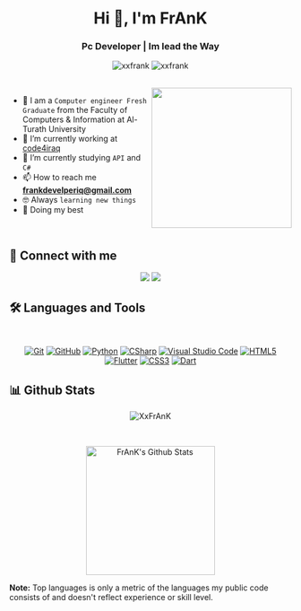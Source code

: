 <h1 align="center">Hi 👋, I'm FrAnK</h1>
<h3 align="center">Pc Developer | Im lead the Way</h3>

<p align="center"> <img src="https://komarev.com/ghpvc/?username=xxfrank&label=Profile%20views&color=0e75b6&style=flat" alt="xxfrank" />
		   <img src="https://img.shields.io/github/followers/xxfrank?label=Followers" alt="xxfrank" />
</p>
<br>
<img align="right" src="https://user-images.githubusercontent.com/63050133/156676671-d5b2e362-97d4-4404-9447-dd71ddfea82f.gif" width = 250px/>

- :school: I am a `Computer engineer Fresh Graduate` from the Faculty of Computers & Information at Al-Turath University
- 🔭 I’m currently working at [code4iraq](https://www.linkedin.com/company/etisalat-iraq/)
- 🌱 I’m currently studying `API` and `C#`
- 📫 How to reach me **frankdevelperiq@gmail.com**
- :nerd_face: Always `learning new things`
- 🐼 Doing my best 

<br>

## 📩 Connect with me
<p align="center">
    <a href="mailto:frankdevelperiq@gmail.com" title="Gmail"><img src="https://img.shields.io/badge/gmail-%23F05033.svg?style=for-the-badge&logo=gmail&logoColor=white"/></a>  
<a href="https://www.tiktok.com/@frankon" title="TikTok"><img src="https://img.shields.io/badge/Facebook-%231877F2.svg?style=for-the-badge&logo=Facebook&logoColor=white"/></a>
</p>

## 🛠 Languages and Tools
<br>
<p align="center">
<a href="https://git-scm.com/" title="Git"><img src="https://img.shields.io/badge/git-%23F05033.svg?style=for-the-badge&logo=git&logoColor=white" alt="Git"></a>
<a href="https://github.com/" title="GitHub"><img src="https://img.shields.io/badge/github-%23121011.svg?style=for-the-badge&logo=github&logoColor=white" alt="GitHub"></a>
<a href="https://www.python.org/" title="Python"><img src="https://img.shields.io/badge/python-3670A0?style=for-the-badge&logo=python&logoColor=ffdd54" alt="Python"></a>
<a href="https://docs.microsoft.com/en-us/dotnet/csharp/" title="CSharp"><img src="https://img.shields.io/badge/c%23-%23239120.svg?style=for-the-badge&logo=c-sharp&logoColor=white" alt="CSharp"></a>
<a href="https://code.visualstudio.com/" title="Visual Studio Code"><img src="https://img.shields.io/badge/Visual%20Studio%20Code-0078d7.svg?style=for-the-badge&logo=visual-studio-code&logoColor=white" alt="Visual Studio Code"></a>
<a href="https://www.w3.org/TR/html5/" title="HTML5"><img src="https://img.shields.io/badge/html5-%23E34F26.svg?style=for-the-badge&logo=html5&logoColor=white" alt="HTML5"></a>
<a href="https://flutter.dev" title="Flutter"><img src="https://img.shields.io/badge/flutter-%231572B6.svg?style=for-the-badge&logo=flutter&logoColor=white" alt="Flutter"></a>
	<a href="https://www.w3.org/Style/CSS/" title="CSS3"><img src="https://img.shields.io/badge/css3-%23157122B6.svg?style=for-the-badge&logo=css3&logoColor=white" alt="CSS3"></a>
<a href="https://dart.dev" title="Dart"><img src="https://img.shields.io/badge/dart-%231572B6.svg?style=for-the-badge&logo=dart&logoColor=white" alt="Dart"></a>
</p>

## 📊 Github Stats
<p align="center"><img src="https://github-readme-streak-stats.herokuapp.com/?user=manarshahin48&theme=tokyonight_duo" alt="XxFrAnK" /></p>
  <br/>
  <p align="center">
    <a href="https://github.com/anuraghazra/github-readme-stats">
	    <img alt="FrAnK's Github Stats" src="https://github-readme-stats.vercel.app/api?username=xxfrank&show_icons=true&count_private=true&locale=en&theme=tokyonight&layout=compact" height="230px"/></a>
<br/>

  <b>Note:</b> Top languages is only a metric of the languages my public code consists of and doesn't reflect experience or skill level.
  </p>
  



